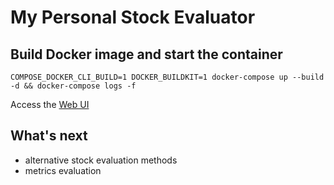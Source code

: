 # My Personal Stock Evaluator

## Build Docker image and start the container
```shell
COMPOSE_DOCKER_CLI_BUILD=1 DOCKER_BUILDKIT=1 docker-compose up --build -d && docker-compose logs -f
```

Access the [Web UI](http://localhost:8051)


## What's next
- alternative stock evaluation methods
- metrics evaluation